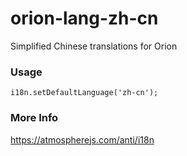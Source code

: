 # orion-lang-zh-cn

Simplified Chinese translations for Orion

### Usage
```
i18n.setDefaultLanguage('zh-cn');
```

### More Info

https://atmospherejs.com/anti/i18n